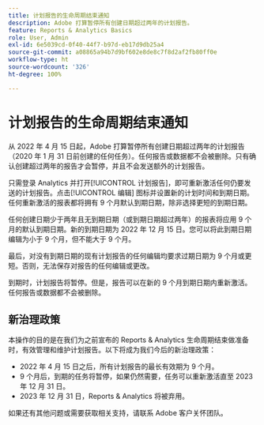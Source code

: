```yaml
---
title: 计划报告的生命周期结束通知
description: Adobe 打算暂停所有创建日期超过两年的计划报告。
feature: Reports & Analytics Basics
role: User, Admin
exl-id: 6e5039cd-0f40-44f7-b97d-eb17d9db25a4
source-git-commit: a08865a94b7d9bf602e8de8c7f8d2af2fb80ff0e
workflow-type: ht
source-wordcount: '326'
ht-degree: 100%

---
```


# 计划报告的生命周期结束通知

从 2022 年 4 月 15 日起，Adobe 打算暂停所有创建日期超过两年的计划报告（2020 年 1 月 31 日前创建的任何任务）。任何报告或数据都不会被删除。只有确认创建超过两年的报告才会暂停，并且不会发送额外的计划报告。

只需登录 Analytics 并打开[!UICONTROL 计划报告]，即可重新激活任何仍要发送的计划报告。点击[!UICONTROL 编辑] 图标并设置新的计划时间和到期日期。任何重新激活的报表都将拥有 9 个月默认到期日期，除非选择更短的到期日期。

任何创建日期少于两年且无到期日期（或到期日期超过两年）的报表将应用 9 个月的默认到期日期。新的到期日期为 2022 年 12 月 15 日。您可以将此到期日期编辑为小于 9 个月，但不能大于 9 个月。

最后，对没有到期日期的现有计划报告的任何编辑均要求过期日期为 9 个月或更短。否则，无法保存对报告的任何编辑或更改。

到期时，计划报告将暂停。但是，报告可以在新的 9 个月到期日期内重新激活。任何报告或数据都不会被删除。

## 新治理政策

本操作的目的是在我们为之前宣布的 Reports &amp; Analytics 生命周期结束做准备时，有效管理和维护计划报告。以下将成为我们今后的新治理政策：

* 2022 年 4 月 15 日之后，所有计划报告的最长有效期为 9 个月。
* 9 个月后，到期的任务将暂停，如果仍然需要，任务可以重新激活直至 2023 年 12 月 31 日。
* 2023 年 12 月 31 日，Reports &amp; Analytics 将被弃用。

如果还有其他问题或需要获取相关支持，请联系 Adobe 客户关怀团队。
